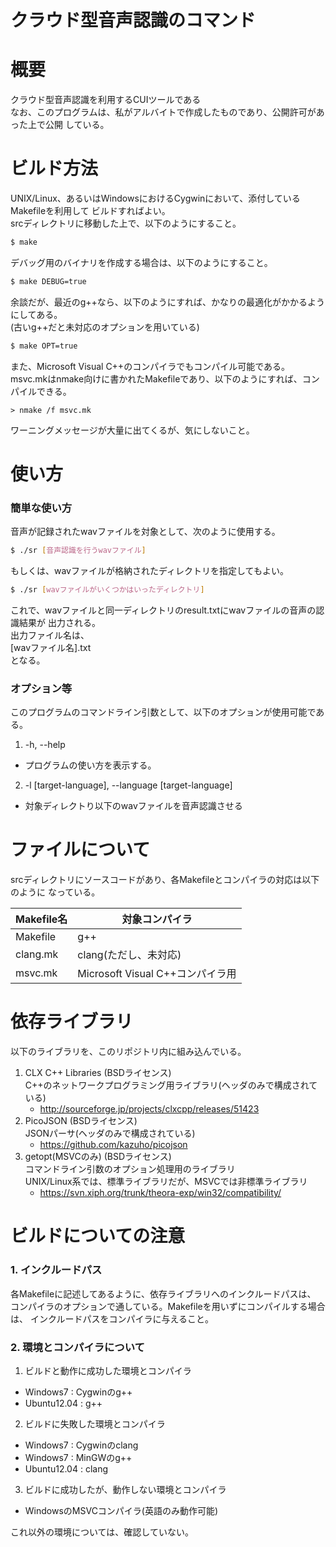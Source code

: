 クラウド型音声認識のコマンド
============================
# 概要
クラウド型音声認識を利用するCUIツールである  
なお、このプログラムは、私がアルバイトで作成したものであり、公開許可があった上で公開
している。




# ビルド方法
UNIX/Linux、あるいはWindowsにおけるCygwinにおいて、添付しているMakefileを利用して
ビルドすればよい。  
srcディレクトリに移動した上で、以下のようにすること。
```sh
$ make
```
デバッグ用のバイナリを作成する場合は、以下のようにすること。
```sh
$ make DEBUG=true
```
余談だが、最近のg++なら、以下のようにすれば、かなりの最適化がかかるようにしてある。  
(古いg++だと未対応のオプションを用いている)
```sh
$ make OPT=true
```

また、Microsoft Visual C++のコンパイラでもコンパイル可能である。  
msvc.mkはnmake向けに書かれたMakefileであり、以下のようにすれば、コンパイルできる。
```
> nmake /f msvc.mk
```

ワーニングメッセージが大量に出てくるが、気にしないこと。




# 使い方
### 簡単な使い方
音声が記録されたwavファイルを対象として、次のように使用する。
```sh
$ ./sr [音声認識を行うwavファイル]
```

もしくは、wavファイルが格納されたディレクトリを指定してもよい。
```sh
$ ./sr [wavファイルがいくつかはいったディレクトリ]
```

これで、wavファイルと同一ディレクトリのresult.txtにwavファイルの音声の認識結果が
出力される。  
出力ファイル名は、  
[wavファイル名].txt  
となる。


### オプション等
このプログラムのコマンドライン引数として、以下のオプションが使用可能である。  

1. -h, --help
  - プログラムの使い方を表示する。
2. -l [target-language], --language [target-language]
  - 対象ディレクトり以下のwavファイルを音声認識させる




# ファイルについて
srcディレクトリにソースコードがあり、各Makefileとコンパイラの対応は以下のように
なっている。

Makefile名 | 対象コンパイラ
-----------|---------------------------------
Makefile   | g++
clang.mk   | clang(ただし、未対応)
msvc.mk    | Microsoft Visual C++コンパイラ用




# 依存ライブラリ
以下のライブラリを、このリポジトリ内に組み込んでいる。

1. CLX C++ Libraries (BSDライセンス)  
  C++のネットワークプログラミング用ライブラリ(ヘッダのみで構成されている)  
    - http://sourceforge.jp/projects/clxcpp/releases/51423
2. PicoJSON (BSDライセンス)  
  JSONパーサ(ヘッダのみで構成されている)  
    - https://github.com/kazuho/picojson
3. getopt(MSVCのみ) (BSDライセンス)  
  コマンドライン引数のオプション処理用のライブラリ  
  UNIX/Linux系では、標準ライブラリだが、MSVCでは非標準ライブラリ  
    - https://svn.xiph.org/trunk/theora-exp/win32/compatibility/




# ビルドについての注意
### 1. インクルードパス
各Makefileに記述してあるように、依存ライブラリへのインクルードパスは、
コンパイラのオプションで通している。Makefileを用いずにコンパイルする場合は、
インクルードパスをコンパイラに与えること。


### 2. 環境とコンパイラについて

1. ビルドと動作に成功した環境とコンパイラ  
  - Windows7    : Cygwinのg++  
  - Ubuntu12.04 : g++  
2. ビルドに失敗した環境とコンパイラ  
  - Windows7    : Cygwinのclang  
  - Windows7    : MinGWのg++  
  - Ubuntu12.04 : clang  
3. ビルドに成功したが、動作しない環境とコンパイラ  
  - WindowsのMSVCコンパイラ(英語のみ動作可能)  

これ以外の環境については、確認していない。
